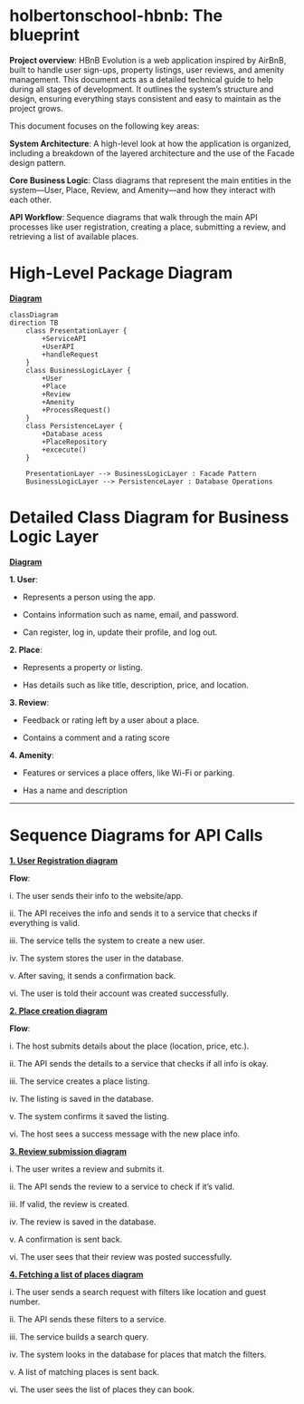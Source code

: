 # holbertonschool-hbnb: The blueprint

 **Project overview**: HBnB Evolution is a web application inspired by AirBnB, built to handle user sign-ups, property listings, user reviews, and amenity management. This document acts as a detailed technical guide to help during all stages of development. It outlines the system’s structure and design, ensuring everything stays consistent and easy to maintain as the project grows.

 This document focuses on the following key areas:

**System Architecture**: A high-level look at how the application is organized, including a breakdown of the layered architecture and the use of the Facade design pattern.

**Core Business Logic**: Class diagrams that represent the main entities in the system—User, Place, Review, and Amenity—and how they interact with each other.

**API Workflow**: Sequence diagrams that walk through the main API processes like user registration, creating a place, submitting a review, and retrieving a list of available places.

# High-Level Package Diagram

<a href="https://github.com/Paola-cmyk/holbertonschool-hbnb/blob/main/part1/high_lvl_package.md" target="_blank">**Diagram**</a>

``` mermaid 
classDiagram
direction TB
    class PresentationLayer {
	    +ServiceAPI
	    +UserAPI
	    +handleRequest
    }
    class BusinessLogicLayer {
	    +User
	    +Place
	    +Review
	    +Amenity
	    +ProcessRequest()
    }
    class PersistenceLayer {
	    +Database acess
	    +PlaceRepository
	    +excecute()
    }

    PresentationLayer --> BusinessLogicLayer : Facade Pattern
    BusinessLogicLayer --> PersistenceLayer : Database Operations
```


# Detailed Class Diagram for Business Logic Layer

<a href= "https://github.com/Paola-cmyk/holbertonschool-hbnb/blob/main/part1/business_logic_layer.mmd" target="_blank">**Diagram**</a>

**1. User**:
    
- Represents a person using the app.

- Contains information such as name, email, and password.

- Can register, log in, update their profile, and log out.

**2. Place**:

- Represents a property or listing.

- Has details such as like title, description, price, and location.

**3. Review**:
- Feedback or rating left by a user about a place.

- Contains a comment and a rating score

**4. Amenity**:
- Features or services a place offers, like Wi-Fi or parking.

- Has a name and description




---
# Sequence Diagrams for API Calls
<a href= "https://github.com/Paola-cmyk/holbertonschool-hbnb/blob/main/part1/user_registration.mmd" target="_blank">**1. User Registration diagram**</a>

**Flow**: 

i. The user sends their info to the website/app.

ii. The API receives the info and sends it to a service that checks if everything is valid.

iii. The service tells the system to create a new user.

iv. The system stores the user in the database.

v. After saving, it sends a confirmation back.

vi. The user is told their account was created successfully.

<a href= "https://github.com/Paola-cmyk/holbertonschool-hbnb/blob/main/part1/place_creation.mmd" target="_blank">**2. Place creation diagram**</a>

**Flow**:

i. The host submits details about the place (location, price, etc.).

ii. The API sends the details to a service that checks if all info is okay.

iii. The service creates a place listing.

iv. The listing is saved in the database.

v. The system confirms it saved the listing.

vi. The host sees a success message with the new place info.

<a href= "https://github.com/Paola-cmyk/holbertonschool-hbnb/blob/main/part1/review_submission.mmd" target="_blank">**3. Review submission diagram**</a>

i. The user writes a review and submits it.

ii. The API sends the review to a service to check if it’s valid.

iii. If valid, the review is created.

iv. The review is saved in the database.

v. A confirmation is sent back.

vi. The user sees that their review was posted successfully.

<a href= "https://github.com/Paola-cmyk/holbertonschool-hbnb/blob/main/part1/fetching_list.mmd" target="_blank">**4. Fetching a list of places diagram**</a>

i. The user sends a search request with filters like location and guest number.

ii. The API sends these filters to a service.

iii. The service builds a search query.

iv. The system looks in the database for places that match the filters.

v. A list of matching places is sent back.

vi. The user sees the list of places they can book.
